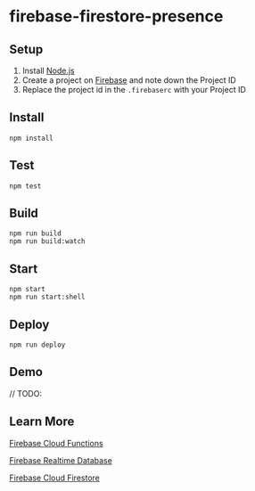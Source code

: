 # firebase-firestore-presence

## Setup
1. Install [Node.js](https://nodejs.org/en/download/)
2. Create a project on [Firebase](https://console.firebase.google.com/) and note down the Project ID
3. Replace the project id in the `.firebaserc` with your Project ID

## Install
```
npm install
```

## Test
```
npm test
```

## Build
```
npm run build
npm run build:watch
```

## Start
```
npm start
npm run start:shell
```

## Deploy
```
npm run deploy
```

## Demo
// TODO:

## Learn More

[Firebase Cloud Functions](https://firebase.google.com/docs/functions/)

[Firebase Realtime Database](https://firebase.google.com/docs/database/)

[Firebase Cloud Firestore](https://firebase.google.com/docs/firestore/)
